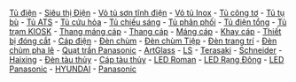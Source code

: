 <a href="https://heijco.vn/vi/products/35/Tu-bang-dien-tai-Hai-Phong.html">Tủ điện</a> - <a href="https://sieuthiaua.vn">Siêu thị Điện</a> - <a href="https://heijco.vn/vi/product-detail/4699/Tu-bang-dien-Vo-tu-dien-son-tinh-dien-tai-Hai-Phong.html">Vỏ tủ sơn tĩnh điện</a> - <a href="https://heijco.vn/vi/product-detail/4698/Tu-bang-dien-Vo-tu-dien-Inox-tai-Hai-Phong.html">Vỏ tủ Inox</a> - <a href="https://heijco.vn/vi/product-detail/3420/Tu-bang-dien-Tu-cong-to-tai-Hai-Phong.html">Tủ công tơ</a> - <a href="https://heijco.vn/vi/product-detail/3419/Tu-bang-dien-Tu-tu-bu-tai-Hai-Phong.html">Tủ tụ bù</a> - <a href="https://heijco.vn/vi/product-detail/3418/Tu-bang-dien-Tu-ATS-tai-Hai-Phong.html">Tủ ATS</a> - <a href="https://heijco.vn/vi/product-detail/92/Tu-bang-dien-Vo-tu-cuu-hoa-tai-Hai-Phong.html">Tủ cứu hỏa</a> - <a href="https://heijco.vn/vi/product-detail/91/Tu-bang-dien-Tu-dieu-khien-chieu-sang-tai-Hai-Phong.html">Tủ chiếu sáng</a> - <a href="https://heijco.vn/vi/product-detail/90/Tu-bang-dien-Tu-phan-phoi-MSB--DB-tai-Hai-Phong.html">Tủ phân phối</a> - <a href="https://heijco.vn/vi/product-detail/89/Tu-bang-dien-Tu-dien-tong-tai-Hai-Phong.html">Tủ điện tổng</a> - <a href="https://heijco.vn/vi/product-detail/88/Tu-bang-dien-Tu-KIOSK-may-bien-ap-tai-Hai-Phong.html">Tủ trạm KIOSK</a> - <a href="https://heijco.vn/vi/products/33/Thang-mang-cap-tai-Hai-Phong.html">Thang máng cáp</a> - <a href="https://heijco.vn/vi/products/205/Thang-cap-tai-Hai-Phong.html">Thang cáp</a> - <a href="https://heijco.vn/vi/products/206/Mang-cap-tai-Hai-Phong.html">Máng cáp</a> - <a href="https://heijco.vn/vi/products/207/Khay-cap-tai-Hai-Phong.html">Khay cáp</a> - <a href="https://heijco.vn/vi/products/36/Thiet-bi-dong-cat-tai-Hai-Phong.html">Thiết bị đóng cắt</a> - <a href="https://heijco.vn/vi/products/34/Cap-trung-the-va-ha-the-tai-Hai-Phong.html">Cáp điện</a> - <a href="https://heijco.vn/den-pha-le-tiep">Đèn chùm</a> - <a href="https://heijco.vn/den-pha-le-tiep">Đèn chùm Tiệp</a> - <a href="https://heijco.vn/vi/products/128/Den-trang-tri-cao-cap-tai-Hai-Phong.html">Đèn trang trí</a> - <a href="https://heijco.vn/vi/products/82/Den-chum-pha-le-tai-Hai-Phong.html">Đèn chùm pha lê</a> - <a href="https://heijco.vn/vi/products/151/Quat-tran-Panasonic-tai-Hai-Phong.html">Quạt trần Panasonic</a> - <a href="https://heijco.vn/vi/manufacture/60/Nha-phan-phoi-cua-ArtGlass-Crystal-tai-Hai-Phong.html">ArtGlass</a> - <a href="https://heijco.vn/vi/manufacture/5/Nha-phan-phoi-cua-LS-tai-Hai-Phong.html">LS</a> - <a href="https://heijco.vn/vi/manufacture/4/Nha-phan-phoi-cua-TERASAKI-tai-Hai-Phong.html">Terasaki</a> - <a href="https://heijco.vn/vi/manufacture/71/Nha-phan-phoi-cua-Schneider-tai-Hai-Phong.html">Schneider</a> - <a href="https://heijco.vn/vi/manufacture/6/Nha-phan-phoi-cua-HAIXING-tai-Hai-Phong.html">Haixing</a> - <a href="https://heijco.vn/vi/products/49/Den-tau-thuy-tai-Hai-Phong.html">Đèn tàu thủy</a> - <a href="https://heijco.vn/vi/products/47/Cap-tau-thuy-tai-Hai-Phong.html">Cáp tàu thủy</a> - <a href="https://heijco.vn/vi/products/130/Den-LED-Roman-tai-Hai-Phong.html">LED Roman</a> - <a href="https://heijco.vn/vi/products/168/LED-Rang-Dong-tai-Hai-Phong.html">LED Rạng Đông</a> - <a href="https://heijco.vn/vi/products/153/Den-LED-Panasonic-tai-Hai-Phong.html">LED Panasonic</a> - <a href="https://heijco.vn/vi/manufacture/12/Nha-phan-phoi-cua-Hyundai-tai-Hai-Phong.html">HYUNDAI</a> - <a href="https://heijco.vn/vi/manufacture/11/Nha-phan-phoi-cua-Panasonic-tai-Hai-Phong.html">Panasonic</a>
